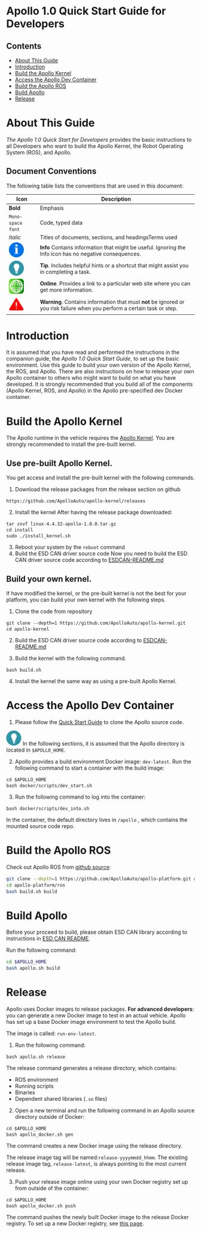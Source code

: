 # Apollo 1.0 Quick Start Guide for Developers

## Contents


* [About This Guide](#about-this-guide)
* [Introduction](#introduction)
* [Build the Apollo Kernel](#build-the-apollo-kernel)
* [Access the Apollo Dev Container](#access-the-apollo-dev-container)
* [Build the Apollo ROS](#build-the-apollo-ros)
* [Build Apollo](#build-apollo)
* [Release](#release)



# About This Guide

*The Apollo 1.0 Quick Start for Developers* provides the basic instructions to all Developers who want to build the Apollo Kernel, the Robot Operating System (ROS), and Apollo.


## Document Conventions

The following table lists the conventions that are used in this document:

| **Icon**                            | **Description**                          |
| ----------------------------------- | ---------------------------------------- |
| **Bold**                            | Emphasis                                 |
| `Mono-space font`                   | Code, typed data                         |
| _Italic_                            | Titles of documents, sections, and headingsTerms used |
| ![info](images/info_icon.png)       | **Info**  Contains information that might be useful.  Ignoring the Info icon has no negative consequences. |
| ![tip](images/tip_icon.png)         | **Tip**. Includes helpful hints or a shortcut that might assist you in completing a task. |
| ![online](images/online_icon.png)   | **Online**. Provides a link to a particular web site where you can get more information. |
| ![warning](images/warning_icon.png) | **Warning**. Contains information that must **not** be ignored or you risk failure when you perform a certain task or step. |

# Introduction

It is assumed that you have read and performed the instructions in the companion guide, the *Apollo 1.0 Quick Start Guide*, to set up the basic environment. Use this guide to build your own version of the Apollo Kernel, the ROS, and Apollo. There are also instructions on how to release your own Apollo container to others who might want to build on what you have developed.  It is strongly recommended that you build all of the components (Apollo Kernel, ROS, and Apollo) in the Apollo pre-specified dev Docker container.

# Build the Apollo Kernel

The Apollo runtime in the vehicle requires the [Apollo Kernel](https://github.com/ApolloAuto/apollo-kernel). You are strongly recommended to install the pre-built kernel.

## Use pre-built Apollo Kernel.

You get access and install the pre-built kernel with the following commands.

1. Download the release packages from the release section on github
```
https://github.com/ApolloAuto/apollo-kernel/releases
```
2. Install the kernel
After having the release package downloaded:
```
tar zxvf linux-4.4.32-apollo-1.0.0.tar.gz
cd install
sudo ./install_kernel.sh
```
3. Reboot your system by the `reboot` command
4. Build the ESD CAN driver source code 
Now you need to build the ESD CAN driver source code according to [ESDCAN-README.md](https://github.com/ApolloAuto/apollo-kernel/blob/master/linux/ESDCAN-README.md)

## Build your own kernel.
If have modified the kernel, or the pre-built kernel is not the best for your platform, you can build your own kernel with the following steps.

1. Clone the code from repository
```
git clone --depth=1 https://github.com/ApolloAuto/apollo-kernel.git
cd apollo-kernel
```
2. Build the ESD CAN driver source code according to [ESDCAN-README.md](https://github.com/ApolloAuto/apollo-kernel/blob/master/linux/ESDCAN-README.md)

3. Build the kernel with the following command.
```
bash build.sh
```
4. Install the kernel the same way as using a pre-built Apollo Kernel.

# Access the Apollo Dev Container

1. Please follow the [Quick Start Guide](https://github.com/ApolloAuto/apollo/blob/master/docs/quickstart/apollo_1_0_quick_start.md) to clone the Apollo source code.

![tip](images/tip_icon.png) In the following sections, it is assumed that the Apollo directory is located in  `$APOLLO_HOME`.

2. Apollo provides a build environment Docker image: `dev-latest`.  Run the following command to start a container with the build image:
```
cd $APOLLO_HOME
bash docker/scripts/dev_start.sh
```

3. Run the following command to log into the container:
```
bash docker/scripts/dev_into.sh
```
In the container, the default directory lives in `/apollo` , which contains the mounted source code repo.


# Build the Apollo ROS

Check out Apollo ROS from [github source](https://github.com/ApolloAuto/apollo-platform):

```bash
git clone --depth=1 https://github.com/ApolloAuto/apollo-platform.git apollo-platform
cd apollo-platform/ros
bash build.sh build
```

# Build Apollo

Before your proceed to build, please obtain ESD CAN library according to instructions in [ESD CAN README](https://github.com/ApolloAuto/apollo/blob/master/third_party/can_card_library/esd_can/README.md).

Run the following command:

```bash
cd $APOLLO_HOME
bash apollo.sh build
```

# Release

Apollo uses Docker images to release packages. **For advanced developers**: you can generate a new Docker image to test in an actual vehicle. Apollo has set up a base Docker image environment to test the Apollo build.

The image is called: `run-env-latest`.

1. Run the following command:

```
bash apollo.sh release
```

The release command generates a release directory, which contains:

- ROS environment
- Running scripts
- Binaries
- Dependent shared libraries (`.so` files)

2. Open a new terminal and run the following command in an Apollo source directory outside of Docker:


```
cd $APOLLO_HOME
bash apollo_docker.sh gen
```

The command creates a new Docker image using the release directory.

The release image tag will be named:`release-yyyymmdd_hhmm`. The existing release image tag, `release-latest`, is always pointing to the most current release.

3. Push your release image online using your own Docker registry set up from outside of the container:


```
cd $APOLLO_HOME
bash apollo_docker.sh push
```

The command pushes the newly built Docker image to the release Docker registry. To set up a new Docker registry, see [this page](https://docs.docker.com/registry).
